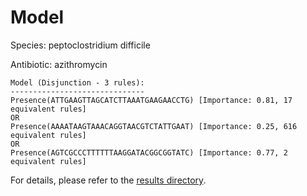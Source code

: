 
# Model

Species: peptoclostridium difficile

Antibiotic: azithromycin

```
Model (Disjunction - 3 rules):
------------------------------
Presence(ATTGAAGTTAGCATCTTAAATGAAGAACCTG) [Importance: 0.81, 17 equivalent rules]
OR
Presence(AAAATAAGTAAACAGGTAACGTCTATTGAAT) [Importance: 0.25, 616 equivalent rules]
OR
Presence(AGTCGCCCTTTTTTAAGGATACGGCGGTATC) [Importance: 0.77, 2 equivalent rules]

```

For details, please refer to the [results directory](../../../../../results/scm_b/peptoclostridium%20difficile/azithromycin/repeat_9/).

